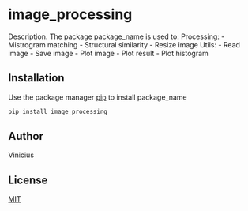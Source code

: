 # image_processing

Description. 
The package package_name is used to:
	Processing:
		-  Mistrogram matching
		- Structural similarity
		- Resize image
	Utils:
		- Read image
		- Save image
		- Plot image
		- Plot result
		- Plot histogram

## Installation

Use the package manager [pip](https://pip.pypa.io/en/stable/) to install package_name

```bash
pip install image_processing
```

## Author
Vinicius

## License
[MIT](https://choosealicense.com/licenses/mit/)